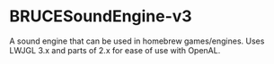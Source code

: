 # BRUCESoundEngine-v3
 A sound engine that can be used in homebrew games/engines. Uses LWJGL 3.x and parts of 2.x for ease of use with OpenAL.
